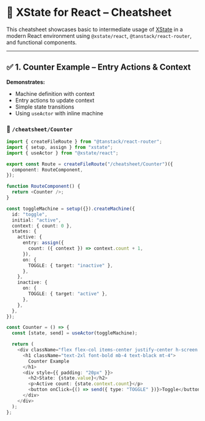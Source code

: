 # 🧠 XState for React – Cheatsheet

This cheatsheet showcases basic to intermediate usage of [XState](https://xstate.js.org/) in a modern React environment using `@xstate/react`, `@tanstack/react-router`, and functional components.

---

## ✅ 1. Counter Example – Entry Actions & Context

**Demonstrates:**
- Machine definition with context
- Entry actions to update context
- Simple state transitions
- Using `useActor` with inline machine

### 📄 `/cheatsheet/Counter`

```ts
import { createFileRoute } from "@tanstack/react-router";
import { setup, assign } from "xstate";
import { useActor } from "@xstate/react";

export const Route = createFileRoute("/cheatsheet/Counter")({
  component: RouteComponent,
});

function RouteComponent() {
  return <Counter />;
}

const toggleMachine = setup({}).createMachine({
  id: "toggle",
  initial: "active",
  context: { count: 0 },
  states: {
    active: {
      entry: assign({
        count: ({ context }) => context.count + 1,
      }),
      on: {
        TOGGLE: { target: "inactive" },
      },
    },
    inactive: {
      on: {
        TOGGLE: { target: "active" },
      },
    },
  },
});

const Counter = () => {
  const [state, send] = useActor(toggleMachine);

  return (
    <div className="flex flex-col items-center justify-center h-screen bg-gray-100 text-black">
      <h1 className="text-2xl font-bold mb-4 text-black mt-4">
        Counter Example
      </h1>
      <div style={{ padding: "20px" }}>
        <h2>State: {state.value}</h2>
        <p>Active count: {state.context.count}</p>
        <button onClick={() => send({ type: "TOGGLE" })}>Toggle</button>
      </div>
    </div>
  );
};
